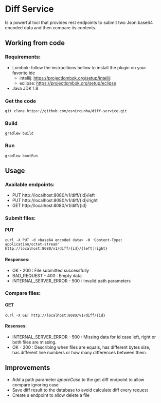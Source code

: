 # Diff Service
Is a powerful tool that provides rest endpoints to submit two Json base64 encoded data and then compare its contents.


## Working from code
### Requirements:
* Lombok: follow the instrucitions bellow to install the plugin on your favorite ide
  * intellij: https://projectlombok.org/setup/intellij
  * eclipse: https://projectlombok.org/setup/eclipse
* Java JDK 1.8

### Get the code
```$xslt
git clone https://github.com/osnircunha/diff-service.git
```

### Build
```$xslt
gradlew build
```

### Run
```$xslt
gradlew bootRun 
```



## Usage
### Available endpoints:
* PUT http://localhost:8080/v1/diff/{id}/left
* PUT http://localhost:8080/v1/diff/{id}/right
* GET http://localhost:8080/v1/diff/{id}

### Submit files:
#### PUT
```$xslt
curl -X PUT -d <base64 encoded data> -H 'Content-Type: application/octet-stream' http://localhost:8080/v1/diff/{id}/{left|right}
```
#### Responses:

* OK - 200 : File submitted successfully
* BAD_REQUEST - 400 : Empty data
* INTERNAL_SERVER_ERROR - 500 : Invalid path parameters



### Compare files:
#### GET
```$xslt
curl -X GET http://localhost:8080/v1/diff/{id}
```
#### Resonses:
* INTERNAL_SERVER_ERROR - 500 : Missing data for id case left, right or both files are missing.
* OK - 200 : Describing when files are equals, has different bytes size, has different line numbers or how many differences between them.


## Improvements
* Add a path parameter *ignoreCase* to the get diff endpoint to allow compare ignoring case
* Save diff result to the database to avoid calculate diff every request
* Create a endpoint to allow delete a file
